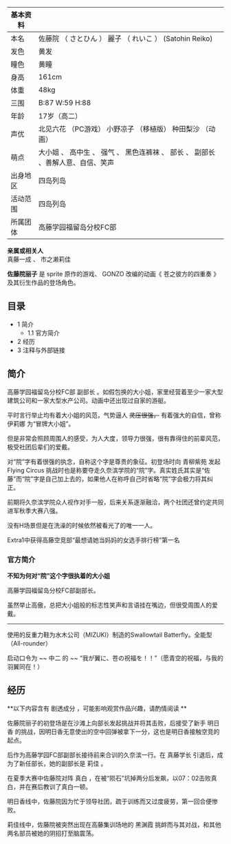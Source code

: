 |  **基本资料**  ||
|---|---|
|本名  |  佐藤院  （  さとひん  ）  麗子  （  れいこ  ）  (Satohin Reiko)   |
|发色  |  黄发   |
|瞳色  |  黄瞳   |
|身高  |  161cm   |
|体重  |  48kg   |
|三围  |  B:87 W:59 H:88   |
|年龄  |  17岁（高二）   |
|声优  |  北见六花  （PC游戏）  小野凉子  （移植版）  种田梨沙  （动画）   |
|萌点  |  大小姐  、  高中生  、  强气  、  黑色连裤袜  、  部长  、  副部长  、善解人意、自信、笑声   |
|出身地区  |  四岛列岛   |
|活动范围  |  四岛列岛   |
|所属团体  |  高藤学园福留岛分校FC部   |
**亲属或相关人**  
真藤一成  、  市之濑莉佳  
  
**佐藤院丽子** 是  sprite  原作的游戏、  GONZO  改编的动画《  苍之彼方的四重奏  》及其衍生作品的登场角色。

##  目录

  * 1  简介 
    * 1.1  官方简介 
  * 2  经历 
  * 3  注释与外部链接 

##  简介

高藤学园福留岛分校FC部  副部长  。如假包换的大小姐，家里经营着至少一家大型建筑公司和一家大型水产公司。动画中还出现过自家的游艇。

平时言行举止均有着大小姐的风范，气势逼人 ~~灵压很强，~~ 有着强大的自信，曾称  伊莉娜  为“冒牌大小姐”。

但是非常会照顾周围人的感受，为人大度，领导力很强，很有靠得住的前辈风范，极受社团后辈们的爱戴。

对“院”字有着很强的执念，自称这个字是尊贵的象征。初登场时向  青柳紫苑  发起  Flying Circus
挑战时也是称要夺走久奈滨学院的“院”字。真实姓氏其实是“佐藤”而“院”字是自己加上去的，如果他人在称呼自己时省略“院”字会极力将其纠正。

前期将久奈滨学院众人视作对手一般，后来关系逐渐融洽，两个社团还曾约定共同进军秋季大赛八强。

没有H场景但是在洗澡的时候依然被看光了的唯一一人。

Extra1中获得高藤空竞部“最想请她当妈妈的女选手排行榜”第一名

###  官方简介

**不知为何对“院”这个字很执着的大小姐**

高藤学园福留岛分校FC部副部长。

虽然举止高傲，总把大小姐般的标志性笑声和言语挂在嘴边，但很受周围人的爱戴。

* * *

使用的反重力鞋为水木公司（MIZUKI）制造的Swallowtail Batterfly。全能型（All-rounder）

启动口令为 ~~ 中二  的 ~~ “我が翼に、苍の祝福を！！”（愿青空的祝福，与我的羽翼同在！）

##  经历

**以下内容含有 剧透成分  ，可能影响观赏作品兴趣，请酌情阅读 **

佐藤院丽子的初登场是在沙滩上向部长发起挑战并将其击败，后接受了新手  明日香  的挑战，因明日香无意使出的空中回弹被拿下一分，这也是明日香接触空竞的起点。

后作为高藤学园FC部副部长接待前来合训的久奈滨一行。在  真藤学长  引退后，成为了新任部长，她的副部长是  莉佳  。

在夏季大赛中佐藤院对阵  真白  ，在被“陨石”坑掉两分后发飙，以07：02击败真白，并在赛后教训了真白一顿。

明日香线中，佐藤院因为忙于领导社团，疏于训练而又过度疲劳，第一回合便惨败。

莉佳线中，佐藤院被突然出现在高藤集训场地的  黑渊霞  挑衅而与其对战，和其他两名部员被她的阴招打至脑震荡。